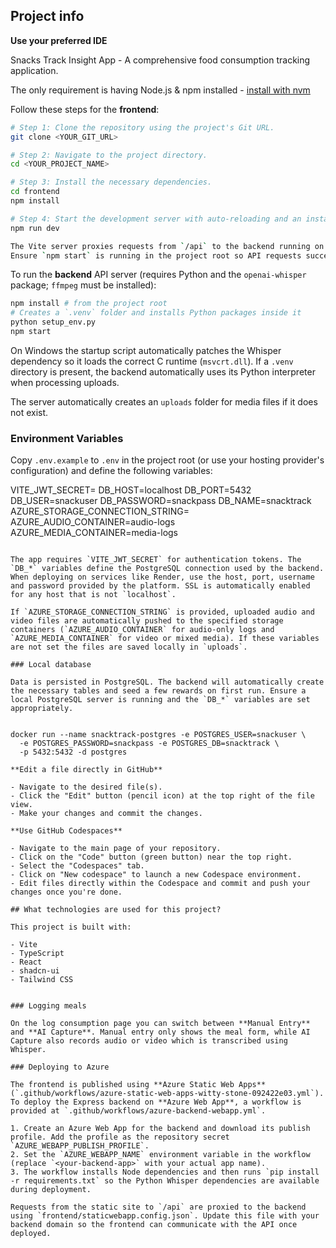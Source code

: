 

## Project info

**Use your preferred IDE**

Snacks Track Insight App - A comprehensive food consumption tracking application.

The only requirement is having Node.js & npm installed - [install with nvm](https://github.com/nvm-sh/nvm#installing-and-updating)

Follow these steps for the **frontend**:

```sh
# Step 1: Clone the repository using the project's Git URL.
git clone <YOUR_GIT_URL>

# Step 2: Navigate to the project directory.
cd <YOUR_PROJECT_NAME>

# Step 3: Install the necessary dependencies.
cd frontend
npm install

# Step 4: Start the development server with auto-reloading and an instant preview.
npm run dev

The Vite server proxies requests from `/api` to the backend running on port `4000`.
Ensure `npm start` is running in the project root so API requests succeed during development.
```

To run the **backend** API server (requires Python and the `openai-whisper` package; `ffmpeg` must be installed):

```sh
npm install # from the project root
# Creates a `.venv` folder and installs Python packages inside it
python setup_env.py
npm start
```

On Windows the startup script automatically patches the Whisper dependency so it
loads the correct C runtime (`msvcrt.dll`). If a `.venv` directory is present,
the backend automatically uses its Python interpreter when processing uploads.

The server automatically creates an `uploads` folder for media files if it does not exist.

### Environment Variables

Copy `.env.example` to `.env` in the project root (or use your hosting provider's configuration) and define the following variables:

VITE_JWT_SECRET=<your secret key>
DB_HOST=localhost
DB_PORT=5432
DB_USER=snackuser
DB_PASSWORD=snackpass
DB_NAME=snacktrack
AZURE_STORAGE_CONNECTION_STRING=<your connection string>
AZURE_AUDIO_CONTAINER=audio-logs
AZURE_MEDIA_CONTAINER=media-logs
```

The app requires `VITE_JWT_SECRET` for authentication tokens. The `DB_*` variables define the PostgreSQL connection used by the backend. When deploying on services like Render, use the host, port, username and password provided by the platform. SSL is automatically enabled for any host that is not `localhost`.

If `AZURE_STORAGE_CONNECTION_STRING` is provided, uploaded audio and video files are automatically pushed to the specified storage containers (`AZURE_AUDIO_CONTAINER` for audio-only logs and `AZURE_MEDIA_CONTAINER` for video or mixed media). If these variables are not set the files are saved locally in `uploads`.

### Local database

Data is persisted in PostgreSQL. The backend will automatically create the necessary tables and seed a few rewards on first run. Ensure a local PostgreSQL server is running and the `DB_*` variables are set appropriately.


docker run --name snacktrack-postgres -e POSTGRES_USER=snackuser \
  -e POSTGRES_PASSWORD=snackpass -e POSTGRES_DB=snacktrack \
  -p 5432:5432 -d postgres

**Edit a file directly in GitHub**

- Navigate to the desired file(s).
- Click the "Edit" button (pencil icon) at the top right of the file view.
- Make your changes and commit the changes.

**Use GitHub Codespaces**

- Navigate to the main page of your repository.
- Click on the "Code" button (green button) near the top right.
- Select the "Codespaces" tab.
- Click on "New codespace" to launch a new Codespace environment.
- Edit files directly within the Codespace and commit and push your changes once you're done.

## What technologies are used for this project?

This project is built with:

- Vite
- TypeScript
- React
- shadcn-ui
- Tailwind CSS


### Logging meals

On the log consumption page you can switch between **Manual Entry** and **AI Capture**. Manual entry only shows the meal form, while AI Capture also records audio or video which is transcribed using Whisper.

### Deploying to Azure

The frontend is published using **Azure Static Web Apps** (`.github/workflows/azure-static-web-apps-witty-stone-092422e03.yml`). To deploy the Express backend on **Azure Web App**, a workflow is provided at `.github/workflows/azure-backend-webapp.yml`.

1. Create an Azure Web App for the backend and download its publish profile. Add the profile as the repository secret `AZURE_WEBAPP_PUBLISH_PROFILE`.
2. Set the `AZURE_WEBAPP_NAME` environment variable in the workflow (replace `<your-backend-app>` with your actual app name).
3. The workflow installs Node dependencies and then runs `pip install -r requirements.txt` so the Python Whisper dependencies are available during deployment.

Requests from the static site to `/api` are proxied to the backend using `frontend/staticwebapp.config.json`. Update this file with your backend domain so the frontend can communicate with the API once deployed.
